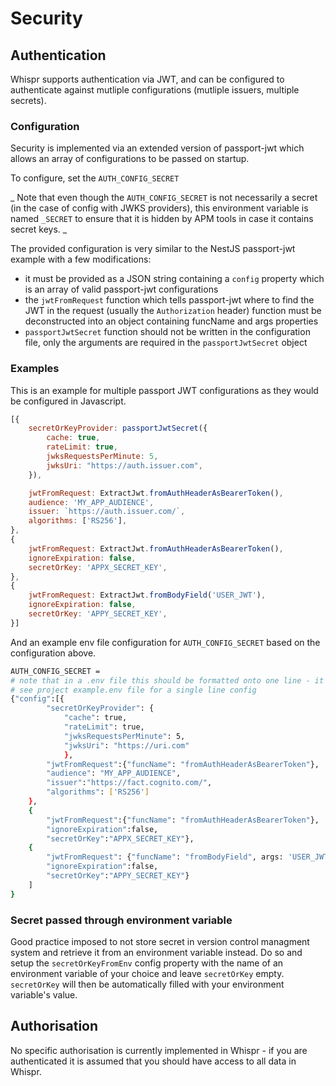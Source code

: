 # Security

## Authentication

Whispr supports authentication via JWT, and can be configured to authenticate against mutliple configurations (mutliple issuers, multiple secrets).

### Configuration

Security is implemented via an extended version of passport-jwt which allows an array of configurations to be passed on startup.

To configure, set the `AUTH_CONFIG_SECRET`

_ Note that even though the `AUTH_CONFIG_SECRET` is not necessarily a secret (in the case of config with JWKS providers), this environment variable is named `_SECRET` to ensure that it is hidden by APM tools in case it contains secret keys. _

The provided configuration is very similar to the NestJS passport-jwt example with a few modifications:
- it must be provided as a JSON string containing a `config` property which is an array of valid passport-jwt configurations
- the `jwtFromRequest` function which tells passport-jwt where to find the JWT in the request (usually the `Authorization` header) function must be deconstructed into an object containing funcName and args properties
- `passportJwtSecret` function should not be written in the configuration file, only the arguments are required in the `passportJwtSecret` object

### Examples

This is an example for multiple passport JWT configurations as they would be configured in Javascript.

```js
[{
    secretOrKeyProvider: passportJwtSecret({
        cache: true,
        rateLimit: true,
        jwksRequestsPerMinute: 5,
        jwksUri: "https://auth.issuer.com",
    }),

    jwtFromRequest: ExtractJwt.fromAuthHeaderAsBearerToken(),
    audience: 'MY_APP_AUDIENCE',
    issuer: `https://auth.issuer.com/`,
    algorithms: ['RS256'],
},
{
    jwtFromRequest: ExtractJwt.fromAuthHeaderAsBearerToken(),
    ignoreExpiration: false,
    secretOrKey: 'APPX_SECRET_KEY',
},
{
    jwtFromRequest: ExtractJwt.fromBodyField('USER_JWT'),
    ignoreExpiration: false,
    secretOrKey: 'APPY_SECRET_KEY',
}]
```

And an example env file configuration for `AUTH_CONFIG_SECRET` based on the configuration above.

```bash
AUTH_CONFIG_SECRET = 
# note that in a .env file this should be formatted onto one line - it is shown multiline here for easier readability
# see project example.env file for a single line config
{"config":[{
        "secretOrKeyProvider": {
            "cache": true,
            "rateLimit": true,
            "jwksRequestsPerMinute": 5,
            "jwksUri": "https://uri.com"
            },
        "jwtFromRequest":{"funcName": "fromAuthHeaderAsBearerToken"},
        "audience": "MY_APP_AUDIENCE",
        "issuer":"https://fact.cognito.com/",
        "algorithms": ['RS256']
    },
    {
        "jwtFromRequest":{"funcName": "fromAuthHeaderAsBearerToken"},
        "ignoreExpiration":false,
        "secretOrKey":"APPX_SECRET_KEY"},
    {
        "jwtFromRequest": {"funcName": "fromBodyField", args: 'USER_JWT'},
        "ignoreExpiration":false,
        "secretOrKey":"APPY_SECRET_KEY"}
    ]
}
```

### Secret passed through environment variable

Good practice imposed to not store secret in version control managment system and retrieve it from an environment variable instead.
Do so and setup the `secretOrKeyFromEnv` config property with the name of an environment variable of your choice and leave `secretOrKey` empty.  `secretOrKey` will then be automatically filled with your environment variable's value.

## Authorisation

No specific authorisation is currently implemented in Whispr - if you are authenticated it is assumed that you should have access to all data in Whispr.